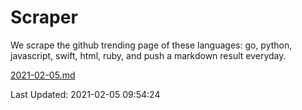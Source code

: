 # Scraper

We scrape the github trending page of these languages: go, python, javascript, swift, html, ruby, and push a markdown result everyday.

[2021-02-05.md](https://github.com/henson/Scraper/blob/master/2021-02-05.md)

Last Updated: 2021-02-05 09:54:24